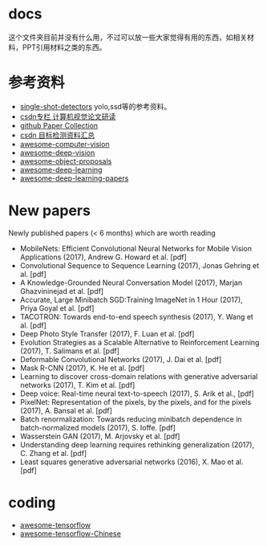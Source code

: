 # docs

这个文件夹目前并没有什么用，不过可以放一些大家觉得有用的东西，如相关材料，PPT引用材料之类的东西。

# 参考资料
- [single-shot-detectors](https://leonardoaraujosantos.gitbooks.io/artificial-inteligence/content/single-shot-detectors.html) yolo,ssd等的参考资料。
- [csdn专栏 计算机视觉论文研读](http://blog.csdn.net/column/details/15203.html)
- [github Paper Collection](https://github.com/sunshineatnoon/Paper-Collection#object-detection-in-image)
- [csdn 目标检测资料汇总](http://blog.csdn.net/qq_26898461/article/details/59483864)
- [awesome-computer-vision](https://github.com/jbhuang0604/awesome-computer-vision)
- [awesome-deep-vision](https://github.com/kjw0612/awesome-deep-vision)
- [awesome-object-proposals](https://github.com/caocuong0306/awesome-object-proposals)
- [awesome-deep-learning](https://github.com/ChristosChristofidis/awesome-deep-learning)
- [awesome-deep-learning-papers](https://github.com/terryum/awesome-deep-learning-papers)

# New papers

Newly published papers (< 6 months) which are worth reading

- MobileNets: Efficient Convolutional Neural Networks for Mobile Vision Applications (2017), Andrew G. Howard et al. [pdf]
- Convolutional Sequence to Sequence Learning (2017), Jonas Gehring et al. [pdf]
- A Knowledge-Grounded Neural Conversation Model (2017), Marjan Ghazvininejad et al. [pdf]
- Accurate, Large Minibatch SGD:Training ImageNet in 1 Hour (2017), Priya Goyal et al. [pdf]
- TACOTRON: Towards end-to-end speech synthesis (2017), Y. Wang et al. [pdf]
- Deep Photo Style Transfer (2017), F. Luan et al. [pdf]
- Evolution Strategies as a Scalable Alternative to Reinforcement Learning (2017), T. Salimans et al. [pdf]
- Deformable Convolutional Networks (2017), J. Dai et al. [pdf]
- Mask R-CNN (2017), K. He et al. [pdf]
- Learning to discover cross-domain relations with generative adversarial networks (2017), T. Kim et al. [pdf]
- Deep voice: Real-time neural text-to-speech (2017), S. Arik et al., [pdf]
- PixelNet: Representation of the pixels, by the pixels, and for the pixels (2017), A. Bansal et al. [pdf]
- Batch renormalization: Towards reducing minibatch dependence in batch-normalized models (2017), S. Ioffe. [pdf]
- Wasserstein GAN (2017), M. Arjovsky et al. [pdf]
- Understanding deep learning requires rethinking generalization (2017), C. Zhang et al. [pdf]
- Least squares generative adversarial networks (2016), X. Mao et al. [pdf]

# coding
- [awesome-tensorflow](https://github.com/jtoy/awesome-tensorflow)
- [awesome-tensorflow-Chinese](https://github.com/fendouai/Awesome-TensorFlow-Chinese)

